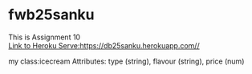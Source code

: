 # fwb25sanku
This is Assignment 10<br>
<a href="https://fwb25sanku.herokuapp.com/">Link to Heroku Serve:https://db25sanku.herokuapp.com//</a>

my class:icecream Attributes: type (string), flavour (string), price (num)
 
